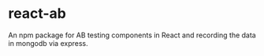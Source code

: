 # react-ab
An npm package for AB testing components in React and recording the data in mongodb via express.
